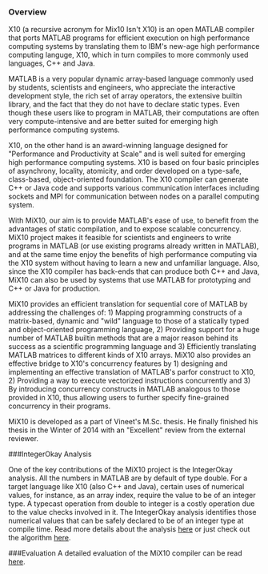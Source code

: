 ### Overview
X10 (a recursive acronym for Mix10 Isn't X10) is an open MATLAB compiler that
ports MATLAB programs for efficient execution on high performance computing
systems by translating them to IBM's new-age high performance computing
languge, X10, which in turn compiles to more commonly used languages, C++ and
Java.

MATLAB is a very popular dynamic array-based language commonly used by
students, scientists and engineers, who appreciate the interactive development
style, the rich set of array operators, the extensive builtin library, and the
fact that they do not have to declare static types. Even though these users
like to program in MATLAB, their computations are often very compute-intensive
and are better suited for emerging high performance computing systems.

X10, on the other hand is an award-winning language designed for "Performance
and Productivity at Scale" and is well suited for emerging high performance
computing systems. X10 is based on four basic principles of asynchrony,
locality, atomicity, and order developed on a type-safe, class-based,
object-oriented foundation. The X10 compiler can generate C++ or Java code and
supports various communication interfaces including sockets and MPI for
communication between nodes on a parallel computing system.

With MiX10, our aim is to provide MATLAB's ease of use, to benefit from the
advantages of static compilation, and to expose scalable concurrency. MiX10
project makes it feasible for scientists and engineers to write programs in
MATLAB (or use existing programs already written in MATLAB), and at the same
time enjoy the benefits of high performance computing via the X10 system
without having to learn a new and unfamiliar language. Also, since the X10
compiler has back-ends that can produce both C++ and Java, MiX10 can also be
used by systems that use MATLAB for prototyping and C++ or Java for production.

MiX10 provides an efficient translation for sequential core of MATLAB by
addressing the challenges of: 1) Mapping programming constructs of a
matrix-based, dynamic and "wild" language to those of a statically typed and
object-oriented programming language, 2) Providing support for a huge number of
MATLAB builtin methods that are a major reason behind its success as a
scientific programming language and 3) Efficiently translating MATLAB matrices
to different kinds of X10 arrays. MiX10 also provides an effective bridge to
X10's concurrency features by 1) designing and implementing an effective
translation of MATLAB's parfor construct to X10, 2) Providing a way to execute
vectorized instructions concurrently and 3) By introducing concurrency
constructs in MATLAB analogous to those provided in X10, thus allowing users to
further specify fine-grained concurrency in their programs.

MiX10 is developed as a part of Vineet's M.Sc. thesis. He finally finished his
thesis in the Winter of 2014 with an "Excellent" review from the external
reviewer.

###IntegerOkay Analysis

One of the key contributions of the MiX10 project is the IntegerOkay analysis.
All the numbers in MATLAB are by default of type double. For a target language
like X10 (also C++ and Java), certain uses of numerical values, for instance,
as an array index, require the value to be of an integer type. A typecast
operation from double to integer is a costly operation due to the value checks
involved in it. The IntegerOkay analysis identifies those numerical values that
can be safely declared to be of an integer type at compile time. Read more
details about the analysis
[here](http://www.sable.mcgill.ca/mclab/mix10/thesis/thesis.html#Q1-1-64) or
just check out the algorithm
[here](http://www.sable.mcgill.ca/mclab/mix10/thesis/thesis.html#x1-420004).

###Evaluation
A detailed evaluation of the MiX10 compiler can be read [here](http://www.sable.mcgill.ca/mclab/mix10/thesis/thesis.html#Q1-1-78).

